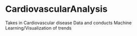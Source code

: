 # CardiovascularAnalysis
Takes in Cardiovascular disease Data and conducts Machine Learning/Visualization of trends
